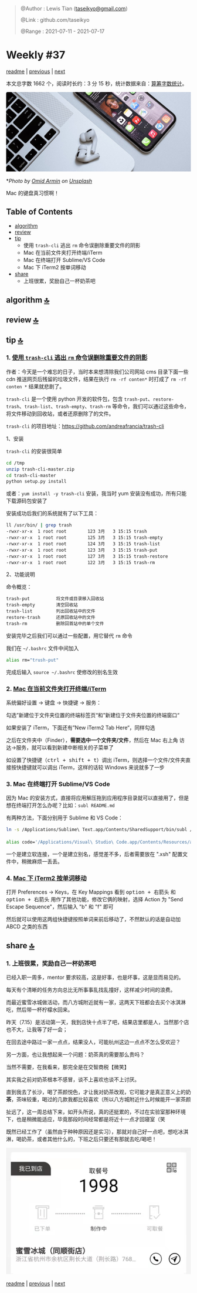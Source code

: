 > @Author  : Lewis Tian (taseikyo@gmail.com)
>
> @Link    : github.com/taseikyo
>
> @Range   : 2021-07-11 - 2021-07-17

# Weekly #37

[readme](../README.md) | [previous](202107W2.md) | [next](202107W4.md)

本文总字数 1662 个，阅读时长约：3 分 15 秒，统计数据来自：[算筹字数统计](http://www.xiqei.com/tools?p=tj)。

![](../images/2021/07/omid-armin-VYt7lu6KUWE-unsplash.jpg)

\**Photo by [Omid Armin](https://unsplash.com/@omidarmin) on [Unsplash](https://unsplash.com/photos/VYt7lu6KUWE)*

Mac 的键盘真习惯啊！

## Table of Contents

- [algorithm](#algorithm-)
- [review](#review-)
- [tip](#tip-)
    - 使用 `trash-cli` 逃出 `rm` 命令误删除重要文件的阴影
    - Mac 在当前文件夹打开终端/iTerm
    - Mac 在终端打开 Sublime/VS Code
    - Mac 下 iTerm2 按单词移动
- [share](#share-)
    - 上班很累，奖励自己一杯奶茶吧

## algorithm [🔝](#weekly-37)

## review [🔝](#weekly-37)

## tip [🔝](#weekly-37)

### 1. [使用 `trash-cli` 逃出 `rm` 命令误删除重要文件的阴影](https://www.cnblogs.com/saneri/p/5239518.html)

作者：今天是一个难忘的日子，当时本来想清除我们公司网站 cms 目录下面一些 cdn 推送网页后残留的垃圾文件，结果在执行 `rm -rf conten*` 时打成了 `rm -rf conten *` 结果就悲剧了。

`trash-cli` 是一个使用 python 开发的软件包，包含 `trash-put`、`restore-trash`、`trash-list`、`trash-empty`、`trash-rm` 等命令，我们可以通过这些命令，将文件移动到回收站，或者还原删除了的文件。

`trash-cli` 的项目地址：https://github.com/andreafrancia/trash-cli

1、安装

`trash-cli` 的安装很简单


```Bash
cd /tmp
unzip trash-cli-master.zip
cd trash-cli-master
python setup.py install
```

或者：`yum install -y trash-cli` 安装，我当时 yum 安装没有成功，所有只能下载源码包安装了

安装成功后我们的系统就有了以下工具：

```Bash
ll /usr/bin/ | grep trash
-rwxr-xr-x  1 root root        123 3月   3 15:15 trash
-rwxr-xr-x  1 root root        125 3月   3 15:15 trash-empty
-rwxr-xr-x  1 root root        124 3月   3 15:15 trash-list
-rwxr-xr-x  1 root root        123 3月   3 15:15 trash-put
-rwxr-xr-x  1 root root        127 3月   3 15:15 trash-restore
-rwxr-xr-x  1 root root        122 3月   3 15:15 trash-rm
```

2、功能说明

命令概览：

```Bash
trash-put          将文件或目录移入回收站
trash-empty        清空回收站
trash-list         列出回收站中的文件
restore-trash      还原回收站中的文件
trash-rm           删除回首站中的单个文件
```

安装完毕之后我们可以通过一些配置，用它替代 `rm` 命令

我们在 `~/.bashrc` 文件中间加入

```bash
alias rm="trush-put"
```

完成后输入 `source ~/.bashrc` 使修改的别名生效

### 2. [Mac 在当前文件夹打开终端/iTerm](https://juejin.cn/post/6844903789812531213)

系统偏好设置 -> 键盘 -> 快捷键 -> 服务：

勾选”新建位于文件夹位置的终端标签页“和”新建位于文件夹位置的终端窗口“

如果安装了 iTerm，下面还有”New iTerm2 Tab Here“，同样勾选

之后在文件夹中（Finder），**需要选中一个文件夹/文件**，然后在 Mac 右上角 访达->服务，就可以看到新建中断相关的子菜单了

如设置了快捷键（<kbd>ctrl + shift + t</kbd>）调出 iTerm，则选择一个文件/文件夹直接按快捷键就可以调出 iTerm，这样的话较 Windows 来说就多了一步

### 3. Mac 在终端打开 Sublime/VS Code

因为 Mac 的安装方式，直接将应用解压拖到应用程序目录就可以直接用了，但是想在终端打开怎么办呢？比如：`subl README.md`

有两种方法，下面分别用于 Sublime 和 VS Code：

```Bash
ln -s /Applications/Sublime\ Text.app/Contents/SharedSupport/bin/subl /usr/local/bin/subl

alias code='/Applications/Visual\ Studio\ Code.app/Contents/Resources/app/bin/code'
```

一个是建立软连接，一个是建立别名，感觉差不多，后者需要放在 ".xsh" 配置文件中，稍微麻烦一丢丢。

### 4. [Mac 下 iTerm2 按单词移动](https://blog.csdn.net/skyyws/article/details/78480132)

打开 Preferences -> Keys，在 Key Mappings 看到 <kbd>option + 右箭头</kbd> 和 <kbd>option + 右箭头</kbd> 用作了其他功能，修改它俩的映射，选择 Action 为 "Send Escape Sequence"，然后输入 "b" 和 "f" 即可

然后就可以使用这两组快捷键按照单词来前后移动了，不然默认的话是自动加 ABCD 之类的东西

## share [🔝](#weekly-37)

### 1. 上班很累，奖励自己一杯奶茶吧

已经入职一周多，mentor 要求较高，这是好事，也是坏事，这是显而易见的。

每天有个清晰的任务方向总比无所事事乱找乱撞好，这样减少时间的浪费。

而最近蜜雪冰城做活动，而八方城附近就有一家，这两天下班都会去买个冰淇淋吃，然后带一杯柠檬水回来。

昨天（7.15）是活动第一天，我到店快十点半了吧，结果店里都是人，当然那个店也不大，让我等了好一会；

在回去途中路过一家一点点，结果没人，可能杭州这边一点点不怎么受欢迎？

另一方面，也让我想起来一个问题：奶茶真的需要那么贵吗？

当然不需要，在我看来，那完全是在交智商税【微笑】

其实我之前对奶茶根本不感冒，谈不上喜欢也谈不上讨厌。

直到我去了长沙，喝了茶颜悦色，才让我对奶茶改观，它可能才是真正意义上的奶**茶**，茶味较重，喝过的几款我都比较喜欢（所以八方城附近什么时候能开一家茶颜

扯远了，这一周总结下来，如开头所说，真的还挺累的，不过在实验室那种环境下，也是稍微能适应，毕竟那段时间经常都是将近十一点才回寝室（笑

既然已经工作了（虽然由于种种原因还是实习），那就对自己好一点吧，想吃冰淇淋，喝奶茶，或者其他什么的，下班之后只要还有那就去吃/喝吧！

![](../images/2021/07/20210716221724.jpg)

[readme](../README.md) | [previous](202107W2.md) | [next](202107W4.md)
